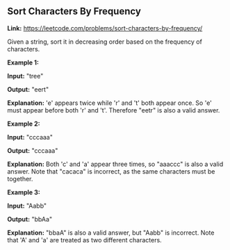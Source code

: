 ## Sort Characters By Frequency

**Link:** https://leetcode.com/problems/sort-characters-by-frequency/

Given a string, sort it in decreasing order based on the frequency of characters.

**Example 1:**

**Input:**
"tree"

**Output:**
"eert"

**Explanation:**
'e' appears twice while 'r' and 't' both appear once.
So 'e' must appear before both 'r' and 't'. Therefore "eetr" is also a valid answer.


**Example 2:**

**Input:**
"cccaaa"

**Output:**
"cccaaa"

**Explanation:**
Both 'c' and 'a' appear three times, so "aaaccc" is also a valid answer.
Note that "cacaca" is incorrect, as the same characters must be together.


**Example 3:**

**Input:**
"Aabb"

**Output:**
"bbAa"

**Explanation:**
"bbaA" is also a valid answer, but "Aabb" is incorrect.
Note that 'A' and 'a' are treated as two different characters.